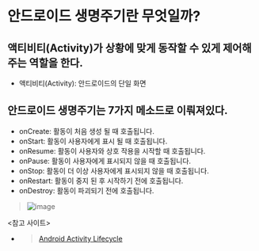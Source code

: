 # 안드로이드 생명주기란 무엇일까?
## 액티비티(Activity)가 상황에 맞게 동작할 수 있게 제어해주는 역할을 한다.
* 액티비티(Activity): 안드로이드의 단일 화면
## 안드로이드 생명주기는 7가지 메소드로 이뤄져있다.
* onCreate: 활동이 처음 생성 될 때 호출됩니다.
* onStart: 활동이 사용자에게 표시 될 때 호출됩니다.
* onResume: 활동이 사용자와 상호 작용을 시작할 때 호출됩니다.
* onPause: 활동이 사용자에게 표시되지 않을 때 호출됩니다.
* onStop: 활동이 더 이상 사용자에게 표시되지 않을 때 호출됩니다.
* onRestart: 활동이 중지 된 후 시작하기 전에 호출됩니다.
* onDestroy: 활동이 파괴되기 전에 호출됩니다.
>![image](https://user-images.githubusercontent.com/55188823/124389504-63ec7700-dd22-11eb-8557-d6f613a77d70.png)

<참고 사이트>
* >[Android Activity Lifecycle](https://www.javatpoint.com/android-life-cycle-of-activity)
